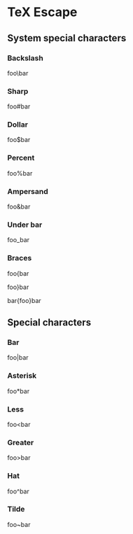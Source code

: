 # TeX Escape

<div id="chsystemspecialcharacters"></div>

## System special characters

<div id="secsystemspecialcharactersbackslash"></div>

### Backslash
foo\\bar


<div id="secsystemspecialcharacterssharp"></div>

### Sharp
foo\#bar


<div id="secsystemspecialcharactersdollar"></div>

### Dollar
foo$bar


<div id="secsystemspecialcharacterspercent"></div>

### Percent
foo%bar


<div id="secsystemspecialcharactersampersand"></div>

### Ampersand
foo&bar


<div id="secsystemspecialcharactersunderbar"></div>

### Under bar
foo\_bar


<div id="secsystemspecialcharactersbraces"></div>

### Braces
foo{bar

foo}bar

bar{foo}bar


<div id="chspecialcharacters"></div>

## Special characters

<div id="secspecialcharactersbar"></div>

### Bar
foo|bar


<div id="secspecialcharactersasterisk"></div>

### Asterisk
foo\*bar


<div id="secspecialcharactersless"></div>

### Less
foo<bar


<div id="secspecialcharactersgreater"></div>

### Greater
foo>bar


<div id="secspecialcharactershat"></div>

### Hat
foo^bar


<div id="secspecialcharacterstilde"></div>

### Tilde
foo~bar

